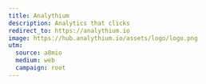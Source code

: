 ```yaml
---
title: Analythium
description: Analytics that clicks
redirect_to: https://analythium.io
image: https://hub.analythium.io/assets/logo/logo.png
utm:
  source: a8mio
  medium: web
  campaign: root
---
```

